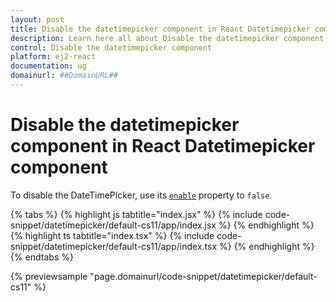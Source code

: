 ```yaml
---
layout: post
title: Disable the datetimepicker component in React Datetimepicker component | Syncfusion
description: Learn here all about Disable the datetimepicker component in Syncfusion React Datetimepicker component of Syncfusion Essential JS 2 and more.
control: Disable the datetimepicker component 
platform: ej2-react
documentation: ug
domainurl: ##DomainURL##
---
```


# Disable the datetimepicker component in React Datetimepicker component

To disable the DateTimePicker, use its [`enable`](https://ej2.syncfusion.com/react/documentation/api/datetimepicker#enabled) property to `false`.

{% tabs %}
{% highlight js tabtitle="index.jsx" %}
{% include code-snippet/datetimepicker/default-cs11/app/index.jsx %}
{% endhighlight %}
{% highlight ts tabtitle="index.tsx" %}
{% include code-snippet/datetimepicker/default-cs11/app/index.tsx %}
{% endhighlight %}
{% endtabs %}

 {% previewsample "page.domainurl/code-snippet/datetimepicker/default-cs11" %}
